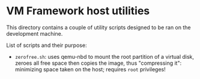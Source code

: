# VM Framework host utilities

This directory contains a couple of utility scripts designed to be ran on the
development machine.

List of scripts and their purpose:

- `zerofree.sh`: uses qemu-nbd to mount the root partition of a virtual disk,
  zeroes all free space then copies the image, thus "compressing it": minimizing
  space taken on the host; requires `root` privileges!

